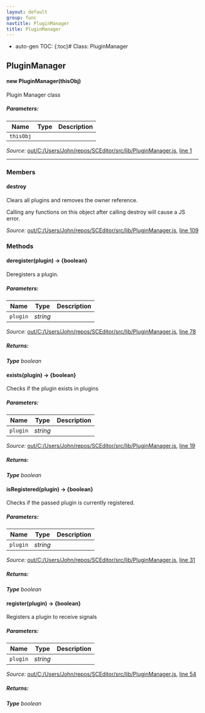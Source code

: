 ```yaml
---
layout: default
group: func
navtitle: PluginManager
title: PluginManager
---
```

* auto-gen TOC:
{:toc}# Class: PluginManager

## PluginManager

#### new PluginManager(thisObj)

Plugin Manager class

##### Parameters:

|Name|Type|Description|
|----|----|-----------|
|`thisObj`|||

*Source:*
[out/C:/Users/John/repos/SCEditor/src/lib/PluginManager.js](out/C:/Users/John/repos/SCEditor/src/lib/PluginManager.js), [line 1](out/C:/Users/John/repos/SCEditor/src/lib/PluginManager.js#L1)

---------------

### Members

#### destroy

Clears all plugins and removes the owner reference.

Calling any functions on this object after calling
destroy will cause a JS error.

*Source:*
[out/C:/Users/John/repos/SCEditor/src/lib/PluginManager.js](out/C:/Users/John/repos/SCEditor/src/lib/PluginManager.js), [line 109](out/C:/Users/John/repos/SCEditor/src/lib/PluginManager.js#L109)

### Methods

#### deregister(plugin) &rarr; {boolean}

Deregisters a plugin.

##### Parameters:

|Name|Type|Description|
|----|----|-----------|
|`plugin`|*string*||

*Source:*
[out/C:/Users/John/repos/SCEditor/src/lib/PluginManager.js](out/C:/Users/John/repos/SCEditor/src/lib/PluginManager.js), [line 78](out/C:/Users/John/repos/SCEditor/src/lib/PluginManager.js#L78)

##### Returns:

_**Type**_
    *boolean*

#### exists(plugin) &rarr; {boolean}

Checks if the plugin exists in plugins

##### Parameters:

|Name|Type|Description|
|----|----|-----------|
|`plugin`|*string*||

*Source:*
[out/C:/Users/John/repos/SCEditor/src/lib/PluginManager.js](out/C:/Users/John/repos/SCEditor/src/lib/PluginManager.js), [line 19](out/C:/Users/John/repos/SCEditor/src/lib/PluginManager.js#L19)

##### Returns:

_**Type**_
    *boolean*

#### isRegistered(plugin) &rarr; {boolean}

Checks if the passed plugin is currently registered.

##### Parameters:

|Name|Type|Description|
|----|----|-----------|
|`plugin`|*string*||

*Source:*
[out/C:/Users/John/repos/SCEditor/src/lib/PluginManager.js](out/C:/Users/John/repos/SCEditor/src/lib/PluginManager.js), [line 31](out/C:/Users/John/repos/SCEditor/src/lib/PluginManager.js#L31)

##### Returns:

_**Type**_
    *boolean*

#### register(plugin) &rarr; {boolean}

Registers a plugin to receive signals

##### Parameters:

|Name|Type|Description|
|----|----|-----------|
|`plugin`|*string*||

*Source:*
[out/C:/Users/John/repos/SCEditor/src/lib/PluginManager.js](out/C:/Users/John/repos/SCEditor/src/lib/PluginManager.js), [line 54](out/C:/Users/John/repos/SCEditor/src/lib/PluginManager.js#L54)

##### Returns:

_**Type**_
    *boolean*